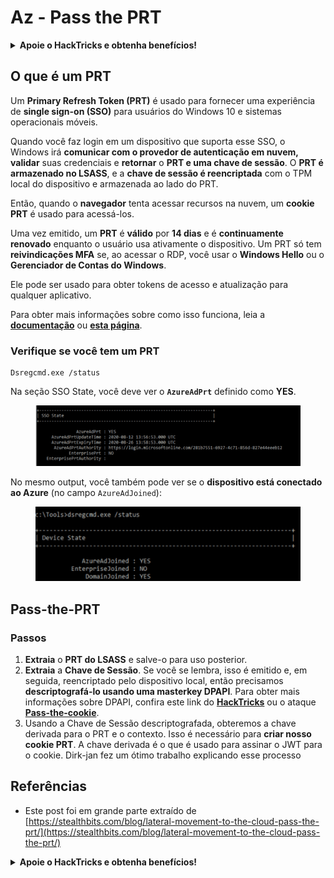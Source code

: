 # Az - Pass the PRT

<details>

<summary><strong>Apoie o HackTricks e obtenha benefícios!</strong></summary>

* Se você quiser ver sua **empresa anunciada no HackTricks** ou se quiser acessar a **última versão do PEASS ou baixar o HackTricks em PDF**, confira os [**PLANOS DE ASSINATURA**](https://github.com/sponsors/carlospolop)!
* Adquira o [**oficial PEASS & HackTricks swag**](https://peass.creator-spring.com)
* Descubra [**The PEASS Family**](https://opensea.io/collection/the-peass-family), nossa coleção exclusiva de [**NFTs**](https://opensea.io/collection/the-peass-family)
* **Junte-se ao** 💬 [**grupo do Discord**](https://discord.gg/hRep4RUj7f) ou ao [**grupo do telegram**](https://t.me/peass) ou **siga-me** no **Twitter** 🐦 [**@carlospolopm**](https://twitter.com/carlospolopm).
* **Compartilhe suas técnicas de hacking enviando PRs para os** [**HackTricks**](https://github.com/carlospolop/hacktricks) **e** [**HackTricks Cloud**](https://github.com/carlospolop/hacktricks-cloud) **repositórios do github.**

</details>

## O que é um PRT

Um **Primary Refresh Token (PRT)** é usado para fornecer uma experiência de **single sign-on (SSO)** para usuários do Windows 10 e sistemas operacionais móveis.

Quando você faz login em um dispositivo que suporta esse SSO, o Windows irá **comunicar com o provedor de autenticação em nuvem, validar** suas credenciais e **retornar** o **PRT e uma chave de sessão**. O **PRT é armazenado no LSASS**, e a **chave de sessão é reencriptada** com o TPM local do dispositivo e armazenada ao lado do PRT.

Então, quando o **navegador** tenta acessar recursos na nuvem, um **cookie PRT** é usado para acessá-los.

Uma vez emitido, um **PRT** é **válido** por **14 dias** e é **continuamente renovado** enquanto o usuário usa ativamente o dispositivo. Um PRT só tem **reivindicações MFA** se, ao acessar o RDP, você usar o **Windows Hello** ou o **Gerenciador de Contas do Windows**.

Ele pode ser usado para obter tokens de acesso e atualização para qualquer aplicativo.

Para obter mais informações sobre como isso funciona, leia a [**documentação**](https://docs.microsoft.com/en-us/azure/active-directory/devices/concept-primary-refresh-token) ou [**esta página**](https://stealthbits.com/blog/lateral-movement-to-the-cloud-pass-the-prt/).

### Verifique se você tem um PRT

```
Dsregcmd.exe /status
```

Na seção SSO State, você deve ver o **`AzureAdPrt`** definido como **YES**.

<figure><img src="../../../.gitbook/assets/image (10) (3).png" alt=""><figcaption></figcaption></figure>

No mesmo output, você também pode ver se o **dispositivo está conectado ao Azure** (no campo `AzureAdJoined`):

<figure><img src="../../../.gitbook/assets/image (10) (2).png" alt=""><figcaption></figcaption></figure>

## Pass-the-PRT

### Passos

1. **Extraia** o **PRT do LSASS** e salve-o para uso posterior.
2. **Extraia** a **Chave de Sessão**. Se você se lembra, isso é emitido e, em seguida, reencriptado pelo dispositivo local, então precisamos **descriptografá-lo usando uma masterkey DPAPI**. Para obter mais informações sobre DPAPI, confira este link do [**HackTricks**](https://book.hacktricks.xyz/windows-hardening/windows-local-privilege-escalation/dpapi-extracting-passwords) ou o ataque [**Pass-the-cookie**](az-pass-the-cookie.md).
3. Usando a Chave de Sessão descriptografada, obteremos a chave derivada para o PRT e o contexto. Isso é necessário para **criar nosso cookie PRT**. A chave derivada é o que é usado para assinar o JWT para o cookie. Dirk-jan fez um ótimo trabalho explicando esse processo
## Referências

* Este post foi em grande parte extraído de [https://stealthbits.com/blog/lateral-movement-to-the-cloud-pass-the-prt/](https://stealthbits.com/blog/lateral-movement-to-the-cloud-pass-the-prt/)

<details>

<summary><strong>Apoie o HackTricks e obtenha benefícios!</strong></summary>

* Se você deseja ver sua **empresa anunciada no HackTricks** ou se deseja acessar a **última versão do PEASS ou baixar o HackTricks em PDF**, confira os [**PLANOS DE ASSINATURA**](https://github.com/sponsors/carlospolop)!
* Adquira o [**oficial PEASS & HackTricks swag**](https://peass.creator-spring.com)
* Descubra [**The PEASS Family**](https://opensea.io/collection/the-peass-family), nossa coleção exclusiva de [**NFTs**](https://opensea.io/collection/the-peass-family)
* **Junte-se ao** 💬 [**grupo do Discord**](https://discord.gg/hRep4RUj7f) ou ao [**grupo do telegram**](https://t.me/peass) ou **siga-me** no **Twitter** 🐦 [**@carlospolopm**](https://twitter.com/carlospolopm).
* **Compartilhe seus truques de hacking enviando PRs para os repositórios do** [**HackTricks**](https://github.com/carlospolop/hacktricks) e [**HackTricks Cloud**](https://github.com/carlospolop/hacktricks-cloud) no github.

</details>